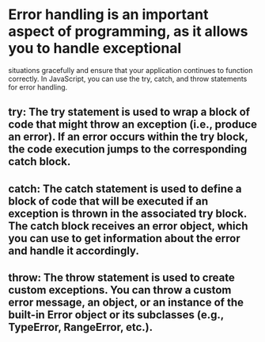 # Error handling is an important aspect of programming, as it allows you to handle exceptional 
situations gracefully and ensure that your application continues to function correctly. 
In JavaScript, you can use the try, catch, and throw statements for error handling.

## try: The try statement is used to wrap a block of code that might throw an exception (i.e., produce an error). If an error occurs within the try block, the code execution jumps to the corresponding catch block.

## catch: The catch statement is used to define a block of code that will be executed if an exception is thrown in the associated try block. The catch block receives an error object, which you can use to get information about the error and handle it accordingly.

## throw: The throw statement is used to create custom exceptions. You can throw a custom error message, an object, or an instance of the built-in Error object or its subclasses (e.g., TypeError, RangeError, etc.).

